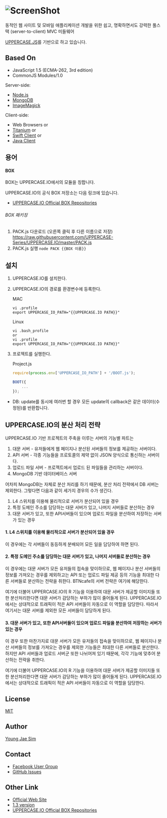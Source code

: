 ![ScreenShot](https://raw.githubusercontent.com/UPPERCASEIO/UPPERCASE.IO/master/LOGO.png)
=========
동적인 웹 사이트 및 모바일 애플리케이션 개발을 위한 쉽고, 명확하면서도 강력한 풀스택 (server-to-client) MVC 미들웨어

[UPPERCASE.JS](http://uppercaseseries.org/#JS)를 기반으로 하고 있습니다.

## Based On
- JavaScript 1.5 (ECMA-262, 3rd edition)
- CommonJS Modules/1.0

Server-side:
- [Node.js](http://nodejs.org)
- [MongoDB](http://www.mongodb.org)
- [ImageMagick](http://www.imagemagick.org)

Client-side:
- Web Browsers or
- [Titanium](http://www.appcelerator.com/titanium/) or
- [Swift Client](https://github.com/UPPERCASE-Series/UPPERCASE.IO-Swift-Client) or
- [Java Client](https://github.com/UPPERCASE-Series/UPPERCASE.IO-Java-Client)

## 용어

#### BOX
BOX는 UPPERCASE.IO에서의 모듈을 칭합니다.

UPPERCASE.IO의 공식 BOX 저장소는 다음 링크에 있습니다.
* [UPPERCASE.IO Official BOX Repositories](https://github.com/UIO-BOX)

###### BOX 패키징
1. PACK.js 다운로드 (오른쪽 클릭 후 다른 이름으로 저장)
	https://raw.githubusercontent.com/UPPERCASE-Series/UPPERCASE.IO/master/PACK.js
2. PACK.js 실행
	`node PACK {{BOX 이름}}`

## 설치

1. UPPERCASE.IO를 설치한다.

2. UPPERCASE.IO의 경로를 환경변수에 등록한다.

	MAC
	```
	vi .profile
	export UPPERCASE_IO_PATH="{{UPPERCASE.IO PATH}}"
	```
	
	Linux
	```
	vi .bash_profile
	or
	vi .profile
	export UPPERCASE_IO_PATH="{{UPPERCASE.IO PATH}}"
	```

3. 프로젝트를 실행한다.

    Project.js
    ```javascript
    require(process.env['UPPERCASE_IO_PATH'] + '/BOOT.js');

    BOOT({
        ...
    });
    ```

* DB: update를 동시에 여러번 할 경우 모든 update의 callback은 같은 데이터(수정된)를 반환합니다.

## UPPERCASE.IO의 분산 처리 전략

UPPERCASE.IO 기반 프로젝트의 주축을 이루는 서버의 기능별 파트는
1. 대문 서버 - 유저들에게 웹 페이지나 분산된 서버들의 정보를 제공하는 서버이다.
2. API 서버 - 각종 기능들을 프로토콜의 제약 없이 JSON 양식으로 통신하는 서버이다.
3. 업로드 파일 서버 - 프로젝트에서 업로드 된 파일들을 관리하는 서버이다.
4. MongoDB 기반 데이터베이스 서버

어차피 MongoDB는 자체로 분산 처리를 하기 때문에, 분산 처리 전략에서 DB 서버는 제외한다. 그렇다면 다음과 같이 세가지 경우의 수가 생긴다.

1. L4 스위치를 이용해 물리적으로 서버가 분산되어 있을 경우
2. 특정 도메인 주소를 담당하는 대문 서버가 있고, 나머지 서버들로 분산하는 경우
3. 대문 서버가 있고, 또한 API서버들이 있으며 업로드 파일을 분산하여 저장하는 서버가 있는 경우


#### 1. L4 스위치를 이용해 물리적으로 서버가 분산되어 있을 경우

이 경우에는 각 서버들이 동등하게 분배되어 모든 일을 담당하여 하면 된다.


#### 2. 특정 도메인 주소를 담당하는 대문 서버가 있고, 나머지 서버들로 분산하는 경우

이 경우에는 대문 서버가 모든 유저들의 접속을 맞이하므로, 웹 페이지나 분산 서버들의 정보를 가져오는 경우를 제외하고는 API 또는 업로드 파일 제공 등의 기능을 최대한 다른 서버들로 분산하는 전략을 취한다.
BTNcafe의 서버 전략은 여기에 해당한다.

여기에 더불어 UPPERCASE.IO의 R 기능을 이용하여 대문 서버가 제공할 이미지들 또한 분산처리한다면 대문 서버가 감당하는 부하가 많이 줄어들게 된다.
UPPERCASE.IO에서는 상대적으로 트래픽이 적은 API 서버들이 자동으로 이 역할을 담당한다.
따라서 여기서는 대문 서버를 제외한 모든 서버들이 담당하게 된다.


#### 3. 대문 서버가 있고, 또한 API서버들이 있으며 업로드 파일을 분산하여 저장하는 서버가 있는 경우
이 경우 또한 마찬가지로 대문 서버가 모든 유저들의 접속을 맞이하므로, 웹 페이지나 분산 서버들의 정보를 가져오는 경우를 제외한 기능들은 최대한 다른 서버들로 분산한다. 하지만 API 서버들과 업로드 서버군 또한 나뉘어져 있기 때문에, 각각 기능에 맞추어 분산하는 전략을 취한다.

여기에 더불어 UPPERCASE.IO의 R 기능을 이용하여 대문 서버가 제공할 이미지들 또한 분산처리한다면 대문 서버가 감당하는 부하가 많이 줄어들게 된다.
UPPERCASE.IO에서는 상대적으로 트래픽이 적은 API 서버들이 자동으로 이 역할을 담당한다.

## License
[MIT](LICENSE)

## Author
[Young Jae Sim](https://github.com/Hanul)

## Contact
* [Facebook User Group](https://www.facebook.com/groups/uppercase/)
* [GitHub Issues](https://github.com/UPPERCASE-Series/UPPERCASE.IO/issues)

## Other Link
* [Official Web Site](http://UPPERCASE.IO)
* [1.3 version](http://1.3.UPPERCASE.IO)
* [UPPERCASE.IO Official BOX Repositories](https://github.com/UIO-BOX)
